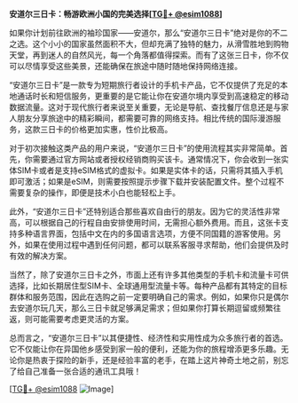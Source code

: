 **安道尔三日卡：畅游欧洲小国的完美选择[[TG💪+ @esim1088](https://t.me/s/esim1088)]**

如果你计划前往欧洲的袖珍国家——安道尔，那么“安道尔三日卡”绝对是你的不二之选。这个小小的国家虽然面积不大，但却充满了独特的魅力，从滑雪胜地到购物天堂，再到迷人的自然风光，每一个角落都值得探索。而有了这张三日卡，你不仅可以尽情享受这些美景，还能确保在旅途中随时随地保持网络连接。

“安道尔三日卡”是一款专为短期旅行者设计的手机卡产品，它不仅提供了充足的本地通话时长和短信服务，更重要的是它能让你在安道尔境内享受到高速稳定的移动数据流量。这对于现代旅行者来说至关重要，无论是导航、查找餐厅信息还是与家人朋友分享旅途中的精彩瞬间，都需要可靠的网络支持。相比传统的国际漫游服务，这款三日卡的价格更加实惠，性价比极高。

对于初次接触这类产品的用户来说，“安道尔三日卡”的使用流程其实非常简单。首先，你需要通过官方网站或者授权经销商购买该卡。通常情况下，你会收到一张实体SIM卡或者是支持eSIM格式的虚拟卡。如果是实体卡的话，只需将其插入手机即可激活；如果是eSIM，则需要按照提示步骤下载并安装配置文件。整个过程不需要复杂的操作，即便是技术小白也能轻松上手。

此外，“安道尔三日卡”还特别适合那些喜欢自由行的朋友。因为它的灵活性非常高，可以根据自己的行程自由安排使用时间，无需担心额外费用。而且，这张卡支持多种语言界面，包括中文在内的多国语言选项，方便不同国籍的游客使用。另外，如果在使用过程中遇到任何问题，都可以联系客服寻求帮助，他们会提供及时有效的解决方案。

当然了，除了安道尔三日卡之外，市面上还有许多其他类型的手机卡和流量卡可供选择，比如长期居住型SIM卡、全球通用型流量卡等。每种产品都有其特定的目标群体和服务范围，因此在选购之前一定要明确自己的需求。例如，如果你只是偶尔去安道尔玩几天，那么三日卡就足够满足需求；但如果你打算长期逗留或频繁往返，则可能需要考虑更灵活的方案。

总而言之，“安道尔三日卡”以其便捷性、经济性和实用性成为众多旅行者的首选。它不仅能让你在异国他乡感受到家一般的便利，还能为你的旅程增添更多乐趣。无论你是热衷于探险的新手，还是经验丰富的老手，在踏上这片神奇土地之前，别忘了给自己准备一张合适的通讯工具哦！

[[TG💪+ @esim1088](https://t.me/s/esim1088) ![Image](https://i.postimg.cc/4NQfJmqS/Snipaste-2025-05-13-00-14-12.png)]